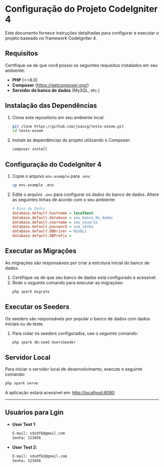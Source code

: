 # Configuração do Projeto CodeIgniter 4

Este documento fornece instruções detalhadas para configurar e executar o projeto baseado no framework CodeIgniter 4.

## Requisitos
Certifique-se de que você possui os seguintes requisitos instalados em seu ambiente:

- **PHP** (>=8.0)
- **Composer** (https://getcomposer.org/)
- **Servidor de banco de dados** (MySQL, etc.)

## Instalação das Dependências

1. Clone este repositório em seu ambiente local:
   ```bash
   git clone https://github.com/joaocg/teste-ezoom.git
   cd teste-ezoom
   ```

2. Instale as dependências do projeto utilizando o Composer:
   ```bash
   composer install
   ```

## Configuração do CodeIgniter 4

1. Copie o arquivo `env.example` para `.env`:
   ```bash
   cp env.example .env
   ```

2. Edite o arquivo `.env` para configurar os dados do banco de dados. Altere as seguintes linhas de acordo com o seu ambiente:

   ```ini
   # Base de Dados
   database.default.hostname = localhost
   database.default.database = seu_banco_de_dados
   database.default.username = seu_usuario
   database.default.password = sua_senha
   database.default.DBDriver = MySQLi
   database.default.DBPrefix = 
   ```

## Executar as Migrações
As migrações são responsáveis por criar a estrutura inicial do banco de dados.

1. Certifique-se de que seu banco de dados está configurado e acessível.
2. Rode o seguinte comando para executar as migrações:
   ```bash
   php spark migrate
   ```

## Executar os Seeders
Os seeders são responsáveis por popular o banco de dados com dados iniciais ou de teste.

1. Para rodar os seeders configurados, use o seguinte comando:
   ```bash
   php spark db:seed UsersSeeder
   ```

## Servidor Local
Para iniciar o servidor local de desenvolvimento, execute o seguinte comando:

```bash
php spark serve
```

A aplicação estará acessível em: [http://localhost:8080](http://localhost:8080)

---

## Usuários para Lgin

- **User Test 1**:
  ```bash
  E-mail: sdvdfb@gmail.com
  Senha: 123456
  ```
- **User Test 2**:
  ```bash
  E-mail: sdvdfb2@gmail.com
  Senha: 123456
  ```
  
